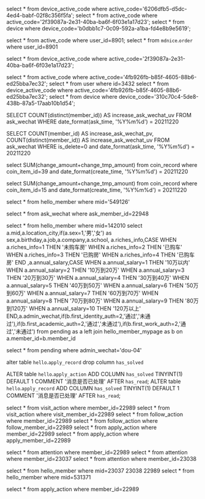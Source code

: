 select * from device_active_code where active_code='6206dfb5-d5dc-4ed4-babf-02f8c356f5fa';
select * from active_code where active_code='2f39087a-2e31-40ba-ba6f-6f03e1a17d23';
select * from device where device_code='b0dbb1c7-0c09-592a-a1ba-fd4e8b9e5619';

select * from active_code where user_id=8901;
select * from `mdnice`.`order` where user_id=8901

select * from device_active_code where active_code='2f39087a-2e31-40ba-ba6f-6f03e1a17d23';

select * from active_code where active_code='4fb926fb-b85f-4605-88b6-ed25bba7ec32';
select * from user where id=3432
select * from device_active_code where active_code='4fb926fb-b85f-4605-88b6-ed25bba7ec32';
select * from device where device_code='310c70c4-5de8-438b-87a5-17aab10b1d54';


SELECT  COUNT(distinct(member_id)) AS increase_ask_wechat_uv
FROM ask_wechat
WHERE date_format(ask_time, '%Y%m%d') = 20211220

SELECT  COUNT(member_id) AS increase_ask_wechat_pv,
				COUNT(distinct(member_id)) AS increase_ask_wechat_uv
FROM ask_wechat
WHERE is_delete=0 and date_format(ask_time, '%Y%m%d') = 20211220

select SUM(change_amount+change_tmp_amount) from coin_record 
where coin_item_id=39 and date_format(create_time, '%Y%m%d') = 20211220


select SUM(change_amount+change_tmp_amount) from coin_record 
where coin_item_id=15 and date_format(create_time, '%Y%m%d') = 20211220

select * from hello_member where mid='549126'

select * from ask_wechat where ask_member_id=22948


select * from hello_member where mid=142010
select a.mid,a.location_city,if(a.sex=1,'男','女') as sex,a.birthday,a.job,a.company,a.school,
a.riches_info,CASE 
									WHEN a.riches_info=1 THEN '未购车房'
									WHEN a.riches_info=2 THEN '已购车'
									WHEN a.riches_info=3 THEN '已购房'
									WHEN a.riches_info=4 THEN '已购车房'
							END
,a.annual_salary,CASE 
									WHEN a.annual_salary=1 THEN '10万以内'
									WHEN a.annual_salary=2 THEN '10万到20万'
									WHEN a.annual_salary=3 THEN '20万到30万'
									WHEN a.annual_salary=4 THEN '30万到40万'
									WHEN a.annual_salary=5 THEN '40万到50万'
									WHEN a.annual_salary=6 THEN '50万到60万'
									WHEN a.annual_salary=7 THEN '60万到70万'
									WHEN a.annual_salary=8 THEN '70万到80万'
									WHEN a.annual_salary=9 THEN '80万到120万'
									WHEN a.annual_salary=10 THEN '120万以上'
							END,a.admin_wechat,if(b.first_identity_auth=2,'通过','未通过'),if(b.first_academic_auth=2,'通过','未通过'),if(b.first_work_auth=2,'通过','未通过')
from pending as a left join hello_member_mypage as b on a.member_id=b.member_id 


select * from pending where admin_wechat='dou-04'



alter table `hello`.`apply_record` drop column `has_solved`

ALTER table `hello`.`apply_action`
ADD COLUMN  `has_solved` TINYINT(1) DEFAULT 1 COMMENT '消息是否已处理' AFTER `has_read`;
ALTER table `hello`.`apply_record`
ADD COLUMN  `has_solved` TINYINT(1) DEFAULT 1 COMMENT '消息是否已处理' AFTER `has_read`;

select * from visit_action where member_id=22989
select * from visit_action where visit_member_id=22989
select * from follow_action where member_id=22989
select * from follow_action where follow_member_id=22989
select * from apply_action where member_id=22989
select * from apply_action where apply_member_id=22989

select * from attention where member_id=22989
select * from attention where member_id=23037
select * from attention where member_id=23038

select * from hello_member where mid=23037 23038 22989
select * from hello_member where mid=531371

select * from apply_action where member_id=22989



